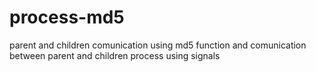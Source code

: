 # process-md5
parent and children comunication using md5 function 
and comunication between parent and children process using signals
